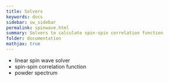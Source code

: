 ```yaml
---
title: Solvers
keywords: docs
sidebar: sw_sidebar
permalink: spinwave.html
summary: Solvers to calculate spin-spin correlation function
folder: documentation
mathjax: true
---
```


* linear spin wave solver
* spin-spin correlation function
* powder spectrum